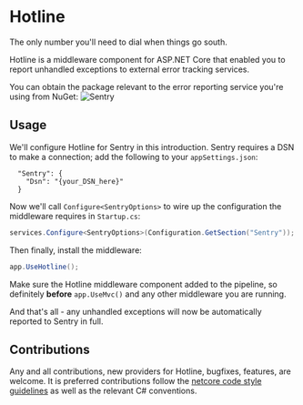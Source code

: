 # Hotline
The only number you'll need to dial when things go south. 

Hotline is a middleware component for ASP.NET Core that enabled you to report unhandled exceptions to external error tracking services.

You can obtain the package relevant to the error reporting service you're using from NuGet:
![Sentry](https://i.imgur.com/W0kG3Rg.png)

## Usage
We'll configure Hotline for Sentry in this introduction. Sentry requires a DSN to make a connection; add the following to your `appSettings.json`:

```
  "Sentry": {
    "Dsn": "{your_DSN_here}"
  } 
```
  
Now we'll call `Configure<SentryOptions>` to wire up the configuration the middleware requires in `Startup.cs`:

```csharp
services.Configure<SentryOptions>(Configuration.GetSection("Sentry"));
```

Then finally, install the middleware:

```csharp
app.UseHotline();
```

Make sure the Hotline middleware component added to the pipeline, so definitely **before** `app.UseMvc()` and any other middleware you are running.

And that's all - any unhandled exceptions will now be automatically reported to Sentry in full.

## Contributions
Any and all contributions, new providers for Hotline, bugfixes, features, are welcome. It is preferred contributions follow the [netcore code style guidelines](https://github.com/dotnet/corefx/blob/master/Documentation/coding-guidelines/coding-style.md) as well as the relevant C# conventions. 
